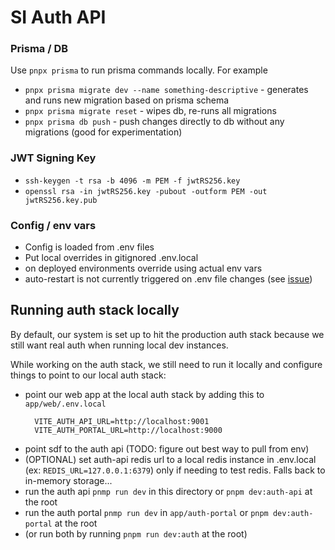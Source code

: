 # SI Auth API

### Prisma / DB

Use `pnpx prisma` to run prisma commands locally. For example
- `pnpx prisma migrate dev --name something-descriptive` - generates and runs new migration based on prisma schema
- `pnpx prisma migrate reset` - wipes db, re-runs all migrations
- `pnpx prisma db push` - push changes directly to db without any migrations (good for experimentation)

### JWT Signing Key
- `ssh-keygen -t rsa -b 4096 -m PEM -f jwtRS256.key`
- `openssl rsa -in jwtRS256.key -pubout -outform PEM -out jwtRS256.key.pub`


### Config / env vars
- Config is loaded from .env files
- Put local overrides in gitignored .env.local
- on deployed environments override using actual env vars
- auto-restart is not currently triggered on .env file changes (see [issue](https://github.com/nodejs/node/issues/45467))


## Running auth stack locally
By default, our system is set up to hit the production auth stack because we still want real auth when running local dev instances.

While working on the auth stack, we still need to run it locally and configure things to point to our local auth stack:
- point our web app at the local auth stack by adding this to `app/web/.env.local`
  ```
    VITE_AUTH_API_URL=http://localhost:9001
    VITE_AUTH_PORTAL_URL=http://localhost:9000
  ```
- point sdf to the auth api (TODO: figure out best way to pull from env)
- (OPTIONAL) set auth-api redis url to a local redis instance in .env.local (ex: `REDIS_URL=127.0.0.1:6379`) only if needing to test redis. Falls back to in-memory storage...
- run the auth api `pnmp run dev` in this directory or `pnpm dev:auth-api` at the root
- run the auth portal `pnmp run dev` in `app/auth-portal` or `pnpm dev:auth-portal` at the root
- (or run both by running `pnpm run dev:auth` at the root)
